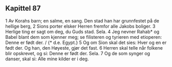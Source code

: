 ## Kapittel 87

1 Av Korahs barn; en salme, en sang. Den stad han har grunnfestet på de hellige berg,
2 Sions porter elsker Herren fremfor alle Jakobs boliger.
3 Herlige ting er sagt om deg, du Guds stad. Sela.
4 Jeg nevner Rahab* og Babel blant dem som kjenner meg; se filisteren og tyrieren med etioperen: Denne er født der. / {* d.e. Egypt.}
5 Og om Sion skal det sies: Hver og en er født der. Og han, den Høyeste, gjør det fast.
6 Herren skal telle når folkene blir opskrevet, og si: Denne er født der. Sela.
7 Og de som synger og danser, skal si: Alle mine kilder er i deg.
